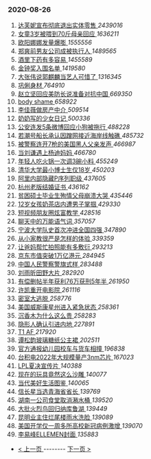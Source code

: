 ### 2020-08-26 
1. [ 达芙妮宣布彻底退出实体零售 ](https://s.weibo.com/weibo?q=%23%E8%BE%BE%E8%8A%99%E5%A6%AE%E5%AE%A3%E5%B8%83%E5%BD%BB%E5%BA%95%E9%80%80%E5%87%BA%E5%AE%9E%E4%BD%93%E9%9B%B6%E5%94%AE%23&Refer=top) *2439016*
1. [ 女童3岁被喂到70斤母亲回应 ](https://s.weibo.com/weibo?q=%23%E5%A5%B3%E7%AB%A53%E5%B2%81%E8%A2%AB%E5%96%82%E5%88%B070%E6%96%A4%E6%AF%8D%E4%BA%B2%E5%9B%9E%E5%BA%94%23&Refer=top) *1636211*
1. [ 欧阳娜娜发量爆嘭 ](https://s.weibo.com/weibo?q=%23%E6%AC%A7%E9%98%B3%E5%A8%9C%E5%A8%9C%E5%8F%91%E9%87%8F%E7%88%86%E5%98%AD%23&topic_ad=1&Refer=top) *1555556*
1. [ 郑爽前男友公司成被执行人 ](https://s.weibo.com/weibo?q=%23%E9%83%91%E7%88%BD%E5%89%8D%E7%94%B7%E5%8F%8B%E5%85%AC%E5%8F%B8%E6%88%90%E8%A2%AB%E6%89%A7%E8%A1%8C%E4%BA%BA%23&Refer=top) *1489565*
1. [ 酒里下药有多容易 ](https://s.weibo.com/weibo?q=%23%E9%85%92%E9%87%8C%E4%B8%8B%E8%8D%AF%E6%9C%89%E5%A4%9A%E5%AE%B9%E6%98%93%23&Refer=top) *1455589*
1. [ 金钟奖入围名单 ](https://s.weibo.com/weibo?q=%E9%87%91%E9%92%9F%E5%A5%96%E5%85%A5%E5%9B%B4%E5%90%8D%E5%8D%95&Refer=top) *1419580*
1. [ 大张伟说郭麒麟当艺人可惜了 ](https://s.weibo.com/weibo?q=%23%E5%A4%A7%E5%BC%A0%E4%BC%9F%E8%AF%B4%E9%83%AD%E9%BA%92%E9%BA%9F%E5%BD%93%E8%89%BA%E4%BA%BA%E5%8F%AF%E6%83%9C%E4%BA%86%23&Refer=top) *1316345*
1. [ 巩俐身材 ](https://s.weibo.com/weibo?q=%23%E5%B7%A9%E4%BF%90%E8%BA%AB%E6%9D%90%23&Refer=top) *764910*
1. [ 赵立坚回应美防长说准备对抗中国 ](https://s.weibo.com/weibo?q=%23%E8%B5%B5%E7%AB%8B%E5%9D%9A%E5%9B%9E%E5%BA%94%E7%BE%8E%E9%98%B2%E9%95%BF%E8%AF%B4%E5%87%86%E5%A4%87%E5%AF%B9%E6%8A%97%E4%B8%AD%E5%9B%BD%23&Refer=top) *669350*
1. [ body shame ](https://s.weibo.com/weibo?q=body%20shame&Refer=top) *658922*
1. [ 李佳薇做房产中介 ](https://s.weibo.com/weibo?q=%23%E6%9D%8E%E4%BD%B3%E8%96%87%E5%81%9A%E6%88%BF%E4%BA%A7%E4%B8%AD%E4%BB%8B%23&Refer=top) *509514*
1. [ 奶奶写的少女日记 ](https://s.weibo.com/weibo?q=%23%E5%A5%B6%E5%A5%B6%E5%86%99%E7%9A%84%E5%B0%91%E5%A5%B3%E6%97%A5%E8%AE%B0%23&Refer=top) *500336*
1. [ 公安连发5条微博回应小狗被拖行 ](https://s.weibo.com/weibo?q=%23%E5%85%AC%E5%AE%89%E8%BF%9E%E5%8F%915%E6%9D%A1%E5%BE%AE%E5%8D%9A%E5%9B%9E%E5%BA%94%E5%B0%8F%E7%8B%97%E8%A2%AB%E6%8B%96%E8%A1%8C%23&Refer=top) *488228*
1. [ 若潮号船长承认因蹭网接近海岸线触礁 ](https://s.weibo.com/weibo?q=%23%E8%8B%A5%E6%BD%AE%E5%8F%B7%E8%88%B9%E9%95%BF%E6%89%BF%E8%AE%A4%E5%9B%A0%E8%B9%AD%E7%BD%91%E6%8E%A5%E8%BF%91%E6%B5%B7%E5%B2%B8%E7%BA%BF%E8%A7%A6%E7%A4%81%23&Refer=top) *485732*
1. [ 被警察连开7枪的美国黑人父亲发声 ](https://s.weibo.com/weibo?q=%23%E8%A2%AB%E8%AD%A6%E5%AF%9F%E8%BF%9E%E5%BC%807%E6%9E%AA%E7%9A%84%E7%BE%8E%E5%9B%BD%E9%BB%91%E4%BA%BA%E7%88%B6%E4%BA%B2%E5%8F%91%E5%A3%B0%23&Refer=top) *466987*
1. [ 当刘谦遇上杨迪妈妈 ](https://s.weibo.com/weibo?q=%23%E5%BD%93%E5%88%98%E8%B0%A6%E9%81%87%E4%B8%8A%E6%9D%A8%E8%BF%AA%E5%A6%88%E5%A6%88%23&Refer=top) *466780*
1. [ 年轻人吃火锅一次调3碗小料 ](https://s.weibo.com/weibo?q=%23%E5%B9%B4%E8%BD%BB%E4%BA%BA%E5%90%83%E7%81%AB%E9%94%85%E4%B8%80%E6%AC%A1%E8%B0%833%E7%A2%97%E5%B0%8F%E6%96%99%23&Refer=top) *455249*
1. [ 清华大学最小博士生仅18岁 ](https://s.weibo.com/weibo?q=%23%E6%B8%85%E5%8D%8E%E5%A4%A7%E5%AD%A6%E6%9C%80%E5%B0%8F%E5%8D%9A%E5%A3%AB%E7%94%9F%E4%BB%8518%E5%B2%81%23&Refer=top) *450203*
1. [ 阿里内部隐藏P序列职级 ](https://s.weibo.com/weibo?q=%E9%98%BF%E9%87%8C%E5%86%85%E9%83%A8%E9%9A%90%E8%97%8FP%E5%BA%8F%E5%88%97%E8%81%8C%E7%BA%A7&Refer=top) *437605*
1. [ 杭州老版结婚证书 ](https://s.weibo.com/weibo?q=%23%E6%9D%AD%E5%B7%9E%E8%80%81%E7%89%88%E7%BB%93%E5%A9%9A%E8%AF%81%E4%B9%A6%23&Refer=top) *436162*
1. [ 贫困硕士毕业生殉情父母崩溃大哭 ](https://s.weibo.com/weibo?q=%23%E8%B4%AB%E5%9B%B0%E7%A1%95%E5%A3%AB%E6%AF%95%E4%B8%9A%E7%94%9F%E6%AE%89%E6%83%85%E7%88%B6%E6%AF%8D%E5%B4%A9%E6%BA%83%E5%A4%A7%E5%93%AD%23&Refer=top) *435446*
1. [ 12岁女孩奶茶店内遭男子掌掴 ](https://s.weibo.com/weibo?q=%2312%E5%B2%81%E5%A5%B3%E5%AD%A9%E5%A5%B6%E8%8C%B6%E5%BA%97%E5%86%85%E9%81%AD%E7%94%B7%E5%AD%90%E6%8E%8C%E6%8E%B4%23&Refer=top) *429330*
1. [ 短视频朋友圈炫富教学 ](https://s.weibo.com/weibo?q=%23%E7%9F%AD%E8%A7%86%E9%A2%91%E6%9C%8B%E5%8F%8B%E5%9C%88%E7%82%AB%E5%AF%8C%E6%95%99%E5%AD%A6%23&Refer=top) *428516*
1. [ 聊天中的万能语气词 ](https://s.weibo.com/weibo?q=%23%E8%81%8A%E5%A4%A9%E4%B8%AD%E7%9A%84%E4%B8%87%E8%83%BD%E8%AF%AD%E6%B0%94%E8%AF%8D%23&Refer=top) *357057*
1. [ 宁波大学队史首次冲进全国四强 ](https://s.weibo.com/weibo?q=%23%E5%AE%81%E6%B3%A2%E5%A4%A7%E5%AD%A6%E9%98%9F%E5%8F%B2%E9%A6%96%E6%AC%A1%E5%86%B2%E8%BF%9B%E5%85%A8%E5%9B%BD%E5%9B%9B%E5%BC%BA%23&Refer=top) *347890*
1. [ 从小家教很严是怎样的体验 ](https://s.weibo.com/weibo?q=%23%E4%BB%8E%E5%B0%8F%E5%AE%B6%E6%95%99%E5%BE%88%E4%B8%A5%E6%98%AF%E6%80%8E%E6%A0%B7%E7%9A%84%E4%BD%93%E9%AA%8C%23&Refer=top) *339359*
1. [ 让爸妈帮忙拍照能有多敷衍 ](https://s.weibo.com/weibo?q=%23%E8%AE%A9%E7%88%B8%E5%A6%88%E5%B8%AE%E5%BF%99%E6%8B%8D%E7%85%A7%E8%83%BD%E6%9C%89%E5%A4%9A%E6%95%B7%E8%A1%8D%23&Refer=top) *293213*
1. [ 京东市值突破1万亿港元 ](https://s.weibo.com/weibo?q=%23%E4%BA%AC%E4%B8%9C%E5%B8%82%E5%80%BC%E7%AA%81%E7%A0%B41%E4%B8%87%E4%BA%BF%E6%B8%AF%E5%85%83%23&Refer=top) *284945*
1. [ 中国人民警察警旗式样 ](https://s.weibo.com/weibo?q=%23%E4%B8%AD%E5%9B%BD%E4%BA%BA%E6%B0%91%E8%AD%A6%E5%AF%9F%E8%AD%A6%E6%97%97%E5%BC%8F%E6%A0%B7%23&Refer=top) *283488*
1. [ 刘雨昕田野大片 ](https://s.weibo.com/weibo?q=%23%E5%88%98%E9%9B%A8%E6%98%95%E7%94%B0%E9%87%8E%E5%A4%A7%E7%89%87%23&Refer=top) *282920*
1. [ 有偿删帖半年获利76万获刑5年半 ](https://s.weibo.com/weibo?q=%E6%9C%89%E5%81%BF%E5%88%A0%E5%B8%96%E5%8D%8A%E5%B9%B4%E8%8E%B7%E5%88%A976%E4%B8%87%E8%8E%B7%E5%88%915%E5%B9%B4%E5%8D%8A&Refer=top) *261950*
1. [ 许凯重开电影院 ](https://s.weibo.com/weibo?q=%23%E8%AE%B8%E5%87%AF%E9%87%8D%E5%BC%80%E7%94%B5%E5%BD%B1%E9%99%A2%23&Refer=top) *261116*
1. [ 密室大逃脱 ](https://s.weibo.com/weibo?q=%E5%AF%86%E5%AE%A4%E5%A4%A7%E9%80%83%E8%84%B1&Refer=top) *258776*
1. [ 美国威斯康星州进入紧急状态 ](https://s.weibo.com/weibo?q=%23%E7%BE%8E%E5%9B%BD%E5%A8%81%E6%96%AF%E5%BA%B7%E6%98%9F%E5%B7%9E%E8%BF%9B%E5%85%A5%E7%B4%A7%E6%80%A5%E7%8A%B6%E6%80%81%23&Refer=top) *258361*
1. [ 沉香木为什么这么贵 ](https://s.weibo.com/weibo?q=%E6%B2%89%E9%A6%99%E6%9C%A8%E4%B8%BA%E4%BB%80%E4%B9%88%E8%BF%99%E4%B9%88%E8%B4%B5&Refer=top) *258283*
1. [ 隐形人确认引进内地 ](https://s.weibo.com/weibo?q=%23%E9%9A%90%E5%BD%A2%E4%BA%BA%E7%A1%AE%E8%AE%A4%E5%BC%95%E8%BF%9B%E5%86%85%E5%9C%B0%23&Refer=top) *227891*
1. [ T1 AF ](https://s.weibo.com/weibo?q=T1%20AF&Refer=top) *217920*
1. [ 谭松韵玻璃糖纸公主裙 ](https://s.weibo.com/weibo?q=%23%E8%B0%AD%E6%9D%BE%E9%9F%B5%E7%8E%BB%E7%92%83%E7%B3%96%E7%BA%B8%E5%85%AC%E4%B8%BB%E8%A3%99%23&Refer=top) *202511*
1. [ 官方通报幼儿园校车与货车相撞 ](https://s.weibo.com/weibo?q=%E5%AE%98%E6%96%B9%E9%80%9A%E6%8A%A5%E5%B9%BC%E5%84%BF%E5%9B%AD%E6%A0%A1%E8%BD%A6%E4%B8%8E%E8%B4%A7%E8%BD%A6%E7%9B%B8%E6%92%9E&Refer=top) *196838*
1. [ 台积电2022年大规模量产3nm芯片 ](https://s.weibo.com/weibo?q=%E5%8F%B0%E7%A7%AF%E7%94%B52022%E5%B9%B4%E5%A4%A7%E8%A7%84%E6%A8%A1%E9%87%8F%E4%BA%A73nm%E8%8A%AF%E7%89%87&Refer=top) *167023*
1. [ LPL夏决宣传片 ](https://s.weibo.com/weibo?q=LPL%E5%A4%8F%E5%86%B3%E5%AE%A3%E4%BC%A0%E7%89%87&Refer=top) *140388*
1. [ 现在的玩具竟然这么沙雕 ](https://s.weibo.com/weibo?q=%23%E7%8E%B0%E5%9C%A8%E7%9A%84%E7%8E%A9%E5%85%B7%E7%AB%9F%E7%84%B6%E8%BF%99%E4%B9%88%E6%B2%99%E9%9B%95%23&Refer=top) *140077*
1. [ 当代美好生活图鉴 ](https://s.weibo.com/weibo?q=%23%E5%BD%93%E4%BB%A3%E7%BE%8E%E5%A5%BD%E7%94%9F%E6%B4%BB%E5%9B%BE%E9%89%B4%23&Refer=top) *140065*
1. [ 信长星当选青海省省长 ](https://s.weibo.com/weibo?q=%23%E4%BF%A1%E9%95%BF%E6%98%9F%E5%BD%93%E9%80%89%E9%9D%92%E6%B5%B7%E7%9C%81%E7%9C%81%E9%95%BF%23&Refer=top) *139769*
1. [ 湖南一公司食堂取消潲水桶 ](https://s.weibo.com/weibo?q=%23%E6%B9%96%E5%8D%97%E4%B8%80%E5%85%AC%E5%8F%B8%E9%A3%9F%E5%A0%82%E5%8F%96%E6%B6%88%E6%BD%B2%E6%B0%B4%E6%A1%B6%23&Refer=top) *139520*
1. [ 大批火烈鸟回归纳库鲁湖 ](https://s.weibo.com/weibo?q=%23%E5%A4%A7%E6%89%B9%E7%81%AB%E7%83%88%E9%B8%9F%E5%9B%9E%E5%BD%92%E7%BA%B3%E5%BA%93%E9%B2%81%E6%B9%96%23&Refer=top) *139449*
1. [ 昆明业主住烂尾楼雨水洗脸 ](https://s.weibo.com/weibo?q=%23%E6%98%86%E6%98%8E%E4%B8%9A%E4%B8%BB%E4%BD%8F%E7%83%82%E5%B0%BE%E6%A5%BC%E9%9B%A8%E6%B0%B4%E6%B4%97%E8%84%B8%23&Refer=top) *139089*
1. [ 美国开学仅一周多所高校新冠病例激增 ](https://s.weibo.com/weibo?q=%23%E7%BE%8E%E5%9B%BD%E5%BC%80%E5%AD%A6%E4%BB%85%E4%B8%80%E5%91%A8%E5%A4%9A%E6%89%80%E9%AB%98%E6%A0%A1%E6%96%B0%E5%86%A0%E7%97%85%E4%BE%8B%E6%BF%80%E5%A2%9E%23&Refer=top) *139070*
1. [ 李易峰ELLEMEN封面 ](https://s.weibo.com/weibo?q=%E6%9D%8E%E6%98%93%E5%B3%B0ELLEMEN%E5%B0%81%E9%9D%A2&Refer=top) *135883* 

- [ < 上一页 ](https://github.com/able8/weibo-hot-record/blob/master/2020-08-25.md) -------- [ 下一页 > ](https://github.com/able8/weibo-hot-record/blob/master/2020-08-27.md)